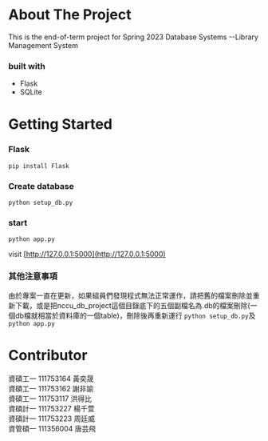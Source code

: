 # About The Project
This is the end-of-term project for Spring 2023 Database Systems --Library Management System
### built with
* Flask
* SQLite

# Getting Started

### Flask
```
pip install Flask
```
### Create database
```
python setup_db.py
```
### start
```
python app.py
```
visit [http://127.0.0.1:5000](http://127.0.0.1:5000)

### 其他注意事項
由於專案一直在更新，如果組員們發現程式無法正常運作，請把舊的檔案刪除並重新下載，或是把nccu_db_project這個目錄底下的五個副檔名為.db的檔案刪除(一個db檔就相當於資料庫的一個table)，刪除後再重新運行 `python setup_db.py`及`python app.py`
# Contributor
資碩工一 111753164 黃奕晟<br>
資碩工一 111753162 謝非諭<br>
資碩工一 111753117 洪得比<br>
資碩計一 111753227 楊千萱<br>
資碩計一 111753223 周廷威<br>
資管碩一 111356004 唐芸飛<br>
